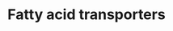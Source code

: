 ---
annotations:
- id: CL:0000182
  parent: native cell
  type: Cell Type Ontology
  value: hepatocyte
- id: CL:0000136
  parent: native cell
  type: Cell Type Ontology
  value: fat cell
- id: CL:1000497
  parent: animal cell
  type: Cell Type Ontology
  value: kidney cell
- id: CL:0002494
  parent: animal cell
  type: Cell Type Ontology
  value: cardiocyte
- id: PW:0000103
  parent: regulatory pathway
  type: Pathway Ontology
  value: transport pathway
authors:
- Jkearns445
- Egonw
- Eweitz
citedin: ''
communities: []
description: Long chain fatty acid (LCFA) transporters in different tissues
last-edited: 2024-07-23
ndex: 542a24e0-da32-11eb-b666-0ac135e8bacf
organisms:
- Homo sapiens
redirect_from:
- /index.php/Pathway:WP5061
- /instance/WP5061
- /instance/WP5061_r134590
revision: r134590
schema-jsonld:
- '@context': https://schema.org/
  '@id': https://wikipathways.github.io/pathways/WP5061.html
  '@type': Dataset
  creator:
    '@type': Organization
    name: WikiPathways
  description: Long chain fatty acid (LCFA) transporters in different tissues
  keywords:
  - ACSBG1
  - ACSBG2
  - ACSL1
  - ACSL3
  - ACSL4
  - ACSL5
  - ACSL6
  - CD36
  - COENZYME A
  - DBI
  - FABP1
  - FABP2
  - FABP3
  - FABP4
  - FABP5
  - FABP6
  - FABP7
  - FABP9
  - LCFAs
  - SLC27A1
  - SLC27A2
  - SLC27A3
  - SLC27A4
  - SLC27A5
  - SLC27A6
  license: CC0
  name: Fatty acid transporters
seo: CreativeWork
title: Fatty acid transporters
wpid: WP5061
---